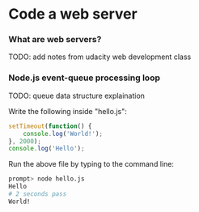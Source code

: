 Code a web server
=================

<h3>What are web servers?</h3>

TODO: add notes from udacity web development class

<h3>Node.js event-queue processing loop</h3>

TODO: queue data structure explaination

Write the following inside "hello.js":

```js
setTimeout(function() {
	console.log('World!');
}, 2000);
console.log('Hello');
```

Run the above file by typing to the command line:
```sh
prompt> node hello.js
Hello
# 2 seconds pass
World!
```
